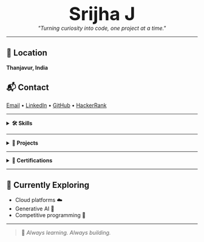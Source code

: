 <p align="center">
  <strong><font size="+20">Srijha J</font></strong><br>
  <em>"Turning curiosity into code, one project at a time."</em>
</p>

---

## 📍 Location  
**Thanjavur, India**

## 📬 Contact  

[Email](mailto:srijhajayapal@gmail.com) • 
[LinkedIn](http://www.linkedin.com/in/srijha-jayapal-312aa0257) • 
[GitHub](https://github.com/Srijha04) • 
[HackerRank](https://www.hackerrank.com/profile/srijhajayapal)


---

<details>
  <summary><strong>🛠️ Skills</strong></summary>

- **Languages**: C, Python, Java, HTML  
- **Tools**: GitHub  
- **Soft Skills**: Time Management, Adaptability, Critical Thinking  
- **Languages Spoken**: Tamil, English

</details>

---

<details>
  <summary><strong>🚀 Projects</strong></summary>

- **🚌 Bus Pass Management System**  
  A PHP + JS web app for online pass application, booking, and admin management.

</details>

---

<details>
  <summary><strong>📜 Certifications</strong></summary>

- Microsoft Azure Fundamentals  
- Java Programming (Udemy)  
- Cloud Computing (NPTEL)  
- Generative AI (Microsoft + LinkedIn)  
- Competitive Programming Workshop (NIT Trichy)

</details>

---

## 🌱 Currently Exploring
- Cloud platforms ☁️  
- Generative AI 🤖  
- Competitive programming 🧠  

---

> 📌 *Always learning. Always building.*
